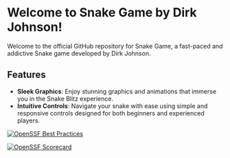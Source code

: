 # Welcome to Snake Game by Dirk Johnson!


Welcome to the official GitHub repository for Snake Game, a fast-paced and addictive Snake game developed by Dirk Johnson. 
## Features

- **Sleek Graphics**: Enjoy stunning graphics and animations that immerse you in the Snake Blitz experience.
- **Intuitive Controls**: Navigate your snake with ease using simple and responsive controls designed for both beginners and experienced players.
  
[![OpenSSF Best Practices](https://www.bestpractices.dev/projects/8517/badge)](https://www.bestpractices.dev/projects/8517)

[![OpenSSF Scorecard](https://api.securityscorecards.dev/projects/github.com/DirkJohnson4/Security-Lab-3/badge?style=flat)](htt‌ps://securityscorecards.dev/viewer/?uri=github.com/DirkJohnson4/Security-Lab-3)


